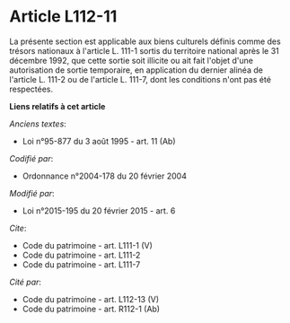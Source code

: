 # Article L112-11

La présente section est applicable aux biens culturels définis comme des trésors nationaux à l'article L. 111-1 sortis du
territoire national après le 31 décembre 1992, que cette sortie soit illicite ou ait fait l'objet d'une autorisation de
sortie temporaire, en application du dernier alinéa de l'article L. 111-2 ou de l'article L. 111-7, dont les conditions n'ont
pas été respectées.

**Liens relatifs à cet article**

_Anciens textes_:

  - Loi n°95-877 du 3 août 1995 - art. 11 (Ab)

_Codifié par_:

  - Ordonnance n°2004-178 du 20 février 2004

_Modifié par_:

  - Loi n°2015-195 du 20 février 2015 - art. 6

_Cite_:

  - Code du patrimoine - art. L111-1 (V)
  - Code du patrimoine - art. L111-2
  - Code du patrimoine - art. L111-7

_Cité par_:

  - Code du patrimoine - art. L112-13 (V)
  - Code du patrimoine - art. R112-1 (Ab)
